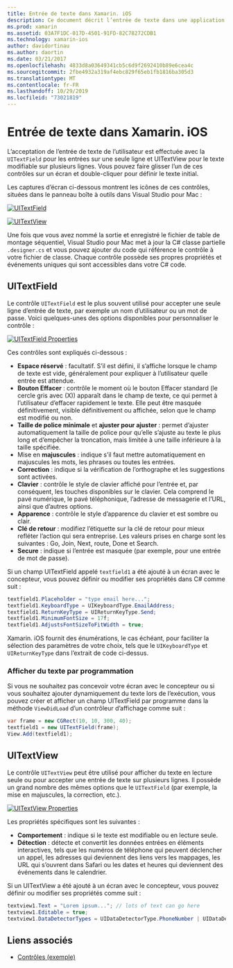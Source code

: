 ```yaml
---
title: Entrée de texte dans Xamarin. iOS
description: Ce document décrit l’entrée de texte dans une application Xamarin. iOS. Elle traite de l’utilisation de champ UITextField et de UITextVIew à la fois par programmation et dans le concepteur iOS.
ms.prod: xamarin
ms.assetid: 03A7F1DC-017D-4501-91FD-82C78272CDB1
ms.technology: xamarin-ios
author: davidortinau
ms.author: daortin
ms.date: 03/21/2017
ms.openlocfilehash: 4833d8a03649341cb5c6d9f2692410b89e6cea4c
ms.sourcegitcommit: 2fbe4932a319af4ebc829f65eb1fb1816ba305d3
ms.translationtype: MT
ms.contentlocale: fr-FR
ms.lasthandoff: 10/29/2019
ms.locfileid: "73021819"
---
```

# <a name="text-input-in-xamarinios"></a>Entrée de texte dans Xamarin. iOS

L’acceptation de l’entrée de texte de l’utilisateur est effectuée avec la `UITextField` pour les entrées sur une seule ligne et UITextView pour le texte modifiable sur plusieurs lignes. Vous pouvez faire glisser l’un de ces contrôles sur un écran et double-cliquer pour définir le texte initial.

Les captures d’écran ci-dessous montrent les icônes de ces contrôles, situées dans le panneau boîte à outils dans Visual Studio pour Mac :

 [![](text-input-images/image11a.png "UITextField")](text-input-images/image11a.png#lightbox)

 [![](text-input-images/image13a.png "UITextView")](text-input-images/image13a.png#lightbox)

Une fois que vous avez nommé la sortie et enregistré le fichier de table de montage séquentiel, Visual Studio pour Mac met à jour la C# classe partielle `.designer.cs` et vous pouvez ajouter du code qui référence le contrôle à votre fichier de classe. Chaque contrôle possède ses propres propriétés et événements uniques qui sont accessibles dans votre C# code.

 <a name="UITextField" />

## <a name="uitextfield"></a>UITextField

Le contrôle `UITextField` est le plus souvent utilisé pour accepter une seule ligne d’entrée de texte, par exemple un nom d’utilisateur ou un mot de passe. Voici quelques-unes des options disponibles pour personnaliser le contrôle :

 [![](text-input-images/image15a.png "UITextField Properties")](text-input-images/image15a.png#lightbox)

Ces contrôles sont expliqués ci-dessous :

- **Espace réservé** : facultatif. S’il est défini, il s’affiche lorsque le champ de texte est vide, généralement pour expliquer à l’utilisateur quelle entrée est attendue.
- **Bouton Effacer** : contrôle le moment où le bouton Effacer standard (le cercle gris avec (X)) apparaît dans le champ de texte, ce qui permet à l’utilisateur d’effacer rapidement le texte. Elle peut être masquée définitivement, visible définitivement ou affichée, selon que le champ est modifié ou non.
- **Taille de police minimale** et **ajuster pour ajuster** : permet d’ajuster automatiquement la taille de police pour qu’elle s’ajuste au texte le plus long et d’empêcher la troncation, mais limitée à une taille inférieure à la taille spécifiée.
- Mise en **majuscules** : indique s’il faut mettre automatiquement en majuscules les mots, les phrases ou toutes les entrées.
- **Correction** : indique si la vérification de l’orthographe et les suggestions sont activées.
- **Clavier** : contrôle le style de clavier affiché pour l’entrée et, par conséquent, les touches disponibles sur le clavier. Cela comprend le pavé numérique, le pavé téléphonique, l’adresse de messagerie et l’URL, ainsi que d’autres options.
- **Apparence** : contrôle le style d’apparence du clavier et est sombre ou clair.
- **Clé de retour** : modifiez l’étiquette sur la clé de retour pour mieux refléter l’action qui sera entreprise. Les valeurs prises en charge sont les suivantes : Go, Join, Next, route, Done et Search.
- **Secure** : indique si l’entrée est masquée (par exemple, pour une entrée de mot de passe).

Si un champ UITextField appelé `textfield1` a été ajouté à un écran avec le concepteur, vous pouvez définir ou modifier ses propriétés dans C# comme suit :

```csharp
textfield1.Placeholder = "type email here...";
textfield1.KeyboardType = UIKeyboardType.EmailAddress;
textfield1.ReturnKeyType = UIReturnKeyType.Send;
textfield1.MinimumFontSize = 17f;
textfield1.AdjustsFontSizeToFitWidth = true;
```

Xamarin. iOS fournit des énumérations, le cas échéant, pour faciliter la sélection des paramètres de votre choix, tels que le `UIKeyboardType` et `UIReturnKeyType` dans l’extrait de code ci-dessus.

### <a name="display-text-programmatically"></a>Afficher du texte par programmation

Si vous ne souhaitez pas concevoir votre écran avec le concepteur ou si vous souhaitez ajouter dynamiquement du texte lors de l’exécution, vous pouvez créer et afficher un champ UITextField par programme dans la méthode `ViewDidLoad` d’un contrôleur d’affichage comme suit :

```csharp
var frame = new CGRect(10, 10, 300, 40);
textfield1 = new UITextField(frame);
View.Add(textfield1);
```

 <a name="UITextView" />

## <a name="uitextview"></a>UITextView

Le contrôle `UITextView` peut être utilisé pour afficher du texte en lecture seule ou pour accepter une entrée de texte sur plusieurs lignes. Il possède un grand nombre des mêmes options que le `UITextField` (par exemple, la mise en majuscules, la correction, etc.).

 [![](text-input-images/image16a.png "UITextView Properties")](text-input-images/image16a.png#lightbox)

Les propriétés spécifiques sont les suivantes :

- **Comportement** : indique si le texte est modifiable ou en lecture seule.
- **Détection** : détecte et convertit les données entrées en éléments interactives, tels que les numéros de téléphone qui peuvent déclencher un appel, les adresses qui deviennent des liens vers les mappages, les URL qui s’ouvrent dans Safari ou les dates et heures qui deviennent des événements dans le calendrier.

Si un UITextView a été ajouté à un écran avec le concepteur, vous pouvez définir ou modifier ses propriétés comme suit :

```csharp
textview1.Text = "Lorem ipsum..."; // lots of text can go here
textview1.Editable = true;
textview1.DataDetectorTypes = UIDataDetectorType.PhoneNumber | UIDataDetectorType.Link;
```

## <a name="related-links"></a>Liens associés

- [Contrôles (exemple)](https://docs.microsoft.com/samples/xamarin/ios-samples/controls)
